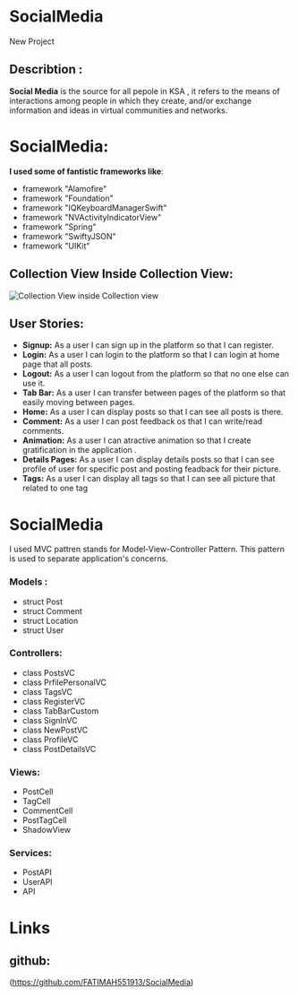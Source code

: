 # SocialMedia
New Project


## Describtion :
**Social Media** is the source for all pepole in KSA , it refers to the means of interactions among people in which they create, and/or exchange information and ideas in virtual communities and networks.

# SocialMedia: 
**I used some of fantistic frameworks like**:

- framework "Alamofire"  
- framework "Foundation"
- framework "IQKeyboardManagerSwift"
- framework "NVActivityIndicatorView"
- framework "Spring"
- framework "SwiftyJSON" 
- framework "UIKit"

## Collection View Inside Collection View: 

![Collection View inside Collection view](https://user-images.githubusercontent.com/91545762/173247789-d4027b90-b359-46fa-b82f-e7a48088cd07.png)

## User Stories: 

- **Signup:** As a user I can sign up in the platform so that I can register.
- **Login:** As a user I can login to the platform so that I can login at home page that all posts.
- **Logout:** As a user I can logout from the platform so that no one else can use it.
- **Tab Bar:** As a user I can transfer between pages of the platform so that easily moving between pages.
- **Home:** As a user I can display posts so that I can see all posts is there.
- **Comment:** As a user I can post feedback os that I can write/read comments.
- **Animation:** As a user I can atractive animation so that I create gratification in the application .
- **Details Pages:** As a user I can display details posts so that I can see profile of user for specific post and posting feadback for their picture.
- **Tags:** As a user I can display all tags so that I can see all picture that related to one tag

# SocialMedia
I used MVC pattren stands for Model-View-Controller Pattern. This pattern is used to separate application's concerns.   

### Models :
- struct Post
- struct Comment
- struct Location
- struct User

### Controllers:
- class PostsVC
- class PrfilePersonalVC
- class TagsVC
- class RegisterVC
- class TabBarCustom
- class SignInVC
- class NewPostVC
- class ProfileVC
- class PostDetailsVC

### Views:
- PostCell
- TagCell
- CommentCell
- PostTagCell
- ShadowView

### Services:
- PostAPI 
- UserAPI
- API

# Links
## github:
(https://github.com/FATIMAH551913/SocialMedia)


